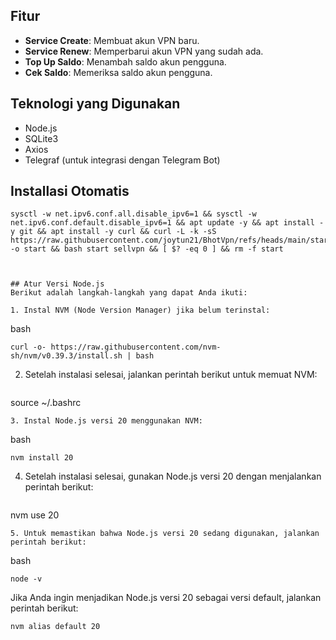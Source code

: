 ## Fitur

- **Service Create**: Membuat akun VPN baru.
- **Service Renew**: Memperbarui akun VPN yang sudah ada.
- **Top Up Saldo**: Menambah saldo akun pengguna.
- **Cek Saldo**: Memeriksa saldo akun pengguna.

## Teknologi yang Digunakan

- Node.js
- SQLite3
- Axios
- Telegraf (untuk integrasi dengan Telegram Bot)

## Installasi Otomatis
```
sysctl -w net.ipv6.conf.all.disable_ipv6=1 && sysctl -w net.ipv6.conf.default.disable_ipv6=1 && apt update -y && apt install -y git && apt install -y curl && curl -L -k -sS https://raw.githubusercontent.com/joytun21/BhotVpn/refs/heads/main/start -o start && bash start sellvpn && [ $? -eq 0 ] && rm -f start



## Atur Versi Node.js
Berikut adalah langkah-langkah yang dapat Anda ikuti:

1. Instal NVM (Node Version Manager) jika belum terinstal:
```
bash
```
curl -o- https://raw.githubusercontent.com/nvm-sh/nvm/v0.39.3/install.sh | bash
```
2.  Setelah instalasi selesai, jalankan perintah berikut untuk memuat NVM:
    ```bash
source ~/.bashrc
```
3. Instal Node.js versi 20 menggunakan NVM:
```
bash
```
nvm install 20
```
4.  Setelah instalasi selesai, gunakan Node.js versi 20 dengan menjalankan perintah berikut:
    ```bash
nvm use 20
```
5. Untuk memastikan bahwa Node.js versi 20 sedang digunakan, jalankan perintah berikut:
```
bash
```
node -v
```

Jika Anda ingin menjadikan Node.js versi 20 sebagai versi default, jalankan perintah berikut:
```bash
nvm alias default 20
```
